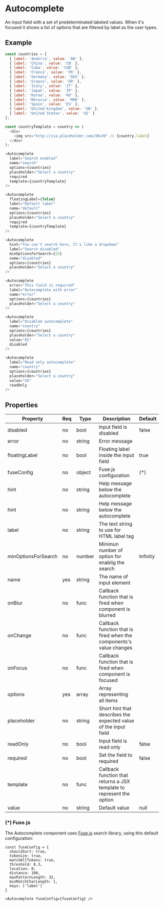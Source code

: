 # Autocomplete

An input field with a set of predeterminated labeled values. When it's focused
it shows a list of options that are filtered by label as the user types.

## Example

```javascript
const countries = [
  { label: 'Andorra', value: 'AN' },
  { label: 'China', value: 'CN' },
  { label: 'Cuba', value: 'CUB' },
  { label: 'France', value: 'FR' },
  { label: 'Germany', value: 'DEU' },
  { label: 'Greece', value: 'GR' },
  { label: 'Italy', value: 'IT' },
  { label: 'Japan', value: 'JP' },
  { label: 'Korea', value: 'KO' },
  { label: 'Morocco', value: 'MOR' },
  { label: 'Spain', value: 'ES' },
  { label: 'United Kingdom', value: 'GB' },
  { label: 'United States', value: 'US' }
];

const countryTemplate = country => (
  <div>
    <img src="http://via.placeholder.com/30x30" /> {country.label}
  </div>
);

<Autocomplete
  label="Search enabled"
  name="search"
  options={countries}
  placeholder="Select a country"
  required
  template={countryTemplate}
/>

<Autocomplete
  floatingLabel={false}
  label="Default label"
  name="default"
  options={countries}
  placeholder="Select a country"
  required
  template={countryTemplate}
/>

<Autocomplete
  hint="You can't search here, It's like a dropdown"
  label="Search disabled"
  minOptionsForSearch={25}
  name="disabled"
  options={countries}
  placeholder="Select a country"
/>

<Autocomplete
  error="This field is required"
  label="Autocomplete with error"
  name="error"
  options={countries}
  placeholder="Select a country"
/>

<Autocomplete
  label="Disabled autocomplete"
  name="country"
  options={countries}
  placeholder="Select a country"
  value="ES"
  disabled
/>

<Autocomplete
  label="Read only autocomplete"
  name="country"
  options={countries}
  placeholder="Select a country"
  value="US"
  readOnly
/>
```

## Properties

| Property            | Req | Type   | Description                                                           | Default  |
| ------------------- | --- | ------ | --------------------------------------------------------------------- | -------- |
| disabled            | no  | bool   | Input field is disabled                                               | false    |
| error               | no  | string | Error message                                                         |          |
| floatingLabel       | no  | bool   | Floating label inside the input field                                 | true     |
| fuseConfig          | no  | object | Fuse.js configuration                                                 | \(\*\)   |
| hint                | no  | string | Help message below the autocomplete                                   |          |
| hint                | no  | string | Help message below the autocomplete                                   |          |
| label               | no  | string | The text string to use for HTML label tag                             |          |
| minOptionsForSearch | no  | number | Minimun number of option for enablig the search                       | Infinity |
| name                | yes | string | The name of input element                                             |          |
| onBlur              | no  | func   | Callback function that is fired when component is blurred             |          |
| onChange            | no  | func   | Callback function that is fired when the components's value changes   |          |
| onFocus             | no  | func   | Callback function that is fired when component is focused             |          |
| options             | yes | array  | Array representing all items                                          |          |
| placeholder         | no  | string | Short hint that describes the expected value of the input field       |          |
| readOnly            | no  | bool   | Input field is read only                                              | false    |
| required            | no  | bool   | Set the field to required                                             | false    |
| template            | no  | func   | Callback function that returns a JSX template to represent the option |          |
| value               | no  | string | Default value                                                         | null     |

### (\*) Fuse.js

The Autocomplete component uses [Fuse.js](http://fusejs.io) search library,
using this default configuration:

```
const fuseConfig = {
  shouldSort: true,
  tokenize: true,
  matchAllTokens: true,
  threshold: 0.3,
  location: 0,
  distance: 100,
  maxPatternLength: 32,
  minMatchCharLength: 1,
  keys: ['label']
}

<Autocomplete fuseConfig={fuseConfig} />
```
